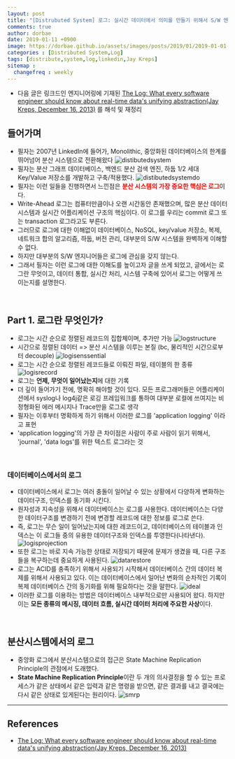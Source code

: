 ```yaml
---
layout: post
title: "[Distrubuted System] 로그: 실시간 데이터에서 의미를 만들기 위해서 S/W 엔지니어가 알아야할 것 - Part1. 로그란?"
comments: true
author: dorbae
date: 2019-01-11 +0900
image: https://dorbae.github.io/assets/images/posts/2019/01/2019-01-01-apache-rocketmq-quickstart_thumnail.png
categories : [Distributed System,Log]
tags: [distribute,system,log,linkedin,Jay Kreps]
sitemap :
  changefreq : weekly
---
```


* 다음 글은 링크드인 엔지니어링에 기재된 [The Log: What every software engineer should know about real-time data's unifying abstraction(Jay Kreps, December 16, 2013)](https://engineering.linkedin.com/distributed-systems/log-what-every-software-engineer-should-know-about-real-time-datas-unifying) 를 해석 및 재정리    
      

## 들어가며    
* 필자는 2007년 LinkedIn에 들어가, Monolithic, 중앙화된 데이터베이스의 한계를 뛰어넘어 분산 시스템으로 전환해왔다
![distibutedsystem](/assets/images/posts/2019/01/2019-01-11-distribution-log-linkedin-001.jpg)
* 필자는 분산 그래프 데이터베이스, 백엔드 분산 검색 엔진, 하둡 1/2 세대 Key/Value 저장소를 개발하고 구축/적용했다.
![distibutedsystemdo](/assets/images/posts/2019/01/2019-01-11-distribution-log-linkedin-002.jpg)
* 필자는 이런 일들을 진행하면서 느낀점은 <span style="color:red">**분산 시스템의 가장 중요한 핵심은 로그**</span>이다.
* Write-Ahead 로그는 컴퓨터만큼이나 오랜 시간동안 존재했으며, 많은 분산 데이터 시스템과 실시간 어플리케이션 구조의 핵심이다. 이 로그를 우리는 commit 로그 또는 transaction 로그라고도 부른다.
* 그러므로 로그에 대한 이해없이 데이터베이스, NoSQL, key/value 저장소, 복제, 네트워크 합의 알고리즘, 하둡, 버전 관리, 대부분의 S/W 시스템을 완벽하게 이해할 수 없다.
* 하지만 대부분의 S/W 엔지니어들은 로그에 관심을 갖지 않는다.
* 그래서 필자는 이런 로그에 대한 이해도를 높이고자 글을 쓰게 되었고, 글에서는 로그란 무엇이고, 데이터 통합, 실시간 처리, 시스템 구축에 있어서 로그는 어떻게 쓰이는지를 설명한다.

<br/>

## Part 1. 로그란 무엇인가?
* 로그는 시간 순으로 정렬된 레코드의 집합체이며, 추가만 가능
![logstructure](/assets/images/posts/2019/01/2019-01-11-distribution-log-linkedin-003.png)
* 시간으로 정렬된 데이터 => 분산 시스템을 이루는 본질 (bc, 물리적인 시간으로부터 decouple)
![logisenssential](/assets/images/posts/2019/01/2019-01-11-distribution-log-linkedin-004.png)
* 로그는 시간 순으로 정렬된 레코드들로 이뤄진 파일, 테이블의 한 종류
![logisrecord](/assets/images/posts/2019/01/2019-01-11-distribution-log-linkedin-005.png)
* 로그는 **언제, 무엇이 일어났는지**에 대한 기록
* 더 깊이 들어가기 전에, 명확히 해야할 것이 있다. 모든 프로그래머들은 어플리케이션에서 syslog나 log4j같은 로깅 프레임워크를 통하여 대부분 로컬에 쓰여지는 비정형화된 에러 메시지나 Trace만을 로그로 생각
* 필자는 이후부터 명확하게 하기 위해서 이러한 로그를 'application logging' 이라고 표현
* 'application logging'의 가장 큰 차이점은 사람이 주로 사람이 읽기 위해서, 'journal', 'data logs'를 위한 텍스트 로그라는 것

<br/>

### 데이터베이스에서의 로그
* 데이터베이스에서 로그는 여러 충돌이 일어날 수 있는 상황에서 다양하게 변화하는 데이터구조, 인덱스를 동기화 시킨다.
* 원자성과 지속성을 위해서 데이터베이스는 로그를 사용한다. 데이터베이스는 다양한 데이터구조를 변경하기 전에 변경할 레코드에 대한 정보를 로그로 쓴다.
* 즉, 로그는 무슨 일이 일어났는지에 대한 레코드이고, 데이터베이스의 테이블과 인덱스는 이 로그들 중의 유용한 데이터구조와 인덱스를 투영한다(나타낸다).
![logisprojection](/assets/images/posts/2019/01/2019-01-11-distribution-log-linkedin-006.jpeg)
* 또한 로그는 바로 지속 가능한 상태로 저장되기 때문에 문제가 생겼을 때, 다른 구조들을 복구하는데 중요하게 사용된다.
![datarestore](/assets/images/posts/2019/01/2019-01-11-distribution-log-linkedin-007.jpeg)
* 로그는 ACID를 충족하기 위해서 사용되기 시작해서 데이터베이스 간의 데이터 복제를 위해서 사용되고 있다. 이는 데이터베이스에서 일어난 변화의 순차적인 기록이 복제 데이터베이스 간의 동기화를 위해 필요하다는 것을 말한다.
![ideal](/assets/images/posts/2019/01/2019-01-11-distribution-log-linkedin-008.jpeg)
* 이러한 로그를 이용하는 방법은 데이터베이스 내부적으로만 사용되어 왔다. 하지만 이는 **모든 종류의 메시징, 데이터 흐름, 실시간 데이터 처리에 주요한 사상**이다.

<br/>

## 분산시스템에서의 로그
* 중앙화 로그에서 분산시스템으로의 접근은 State Machine Replication Principle의 관점에서 도래했다.
* **State Machine Replication Principle**이란 두 개의 의사결정을 할 수 있는 프로세스가 같은 상태에서 같은 입력과 같은 명령을 받으면, 같은 결과를 내고 결국에는 다시 같은 상태로 있게된다는 원리이다.
![smrp](/assets/images/posts/2019/01/2019-01-11-distribution-log-linkedin-009.jpeg)



--------     
## References
* [The Log: What every software engineer should know about real-time data's unifying abstraction(Jay Kreps, December 16, 2013)](https://engineering.linkedin.com/distributed-systems/log-what-every-software-engineer-should-know-about-real-time-datas-unifying)
